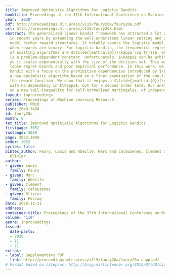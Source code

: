 ```yaml
---
title: Improved Optimistic Algorithms for Logistic Bandits
booktitle: Proceedings of the 37th International Conference on Machine Learning
year: '2020'
pdf: http://proceedings.mlr.press/v119/faury20a/faury20a.pdf
url: http://proceedings.mlr.press/v119/faury20a.html
abstract: The generalized linear bandit framework has attracted a lot of attention
  in recent years by extending the well-understood linear setting and allowing to
  model richer reward structures. It notably covers the logistic model, widely used
  when rewards are binary. For logistic bandits, the frequentist regret guarantees
  of existing algorithms are $\tilde{\mathcal{O}}(\kappa \sqrt{T})$, where $\kappa$
  is a problem-dependent constant. Unfortunately, $\kappa$ can be arbitrarily large
  as it scales exponentially with the size of the decision set. This may lead to significantly
  loose regret bounds and poor empirical performance. In this work, we study the logistic
  bandit with a focus on the prohibitive dependencies introduced by $\kappa$. We propose
  a new optimistic algorithm based on a finer examination of the non-linearities of
  the reward function. We show that it enjoys a $\tilde{\mathcal{O}}(\sqrt{T})$ regret
  with no dependency in $\kappa$, but for a second order term. Our analysis is based
  on a new tail-inequality for self-normalized martingales, of independent interest.
layout: inproceedings
series: Proceedings of Machine Learning Research
publisher: PMLR
issn: 2640-3498
id: faury20a
month: 0
tex_title: Improved Optimistic Algorithms for Logistic Bandits
firstpage: 3052
lastpage: 3060
page: 3052-3060
order: 3052
cycles: false
bibtex_author: Faury, Louis and Abeille, Marc and Calauzenes, Clement and Fercoq,
  Olivier
author:
- given: Louis
  family: Faury
- given: Marc
  family: Abeille
- given: Clement
  family: Calauzenes
- given: Olivier
  family: Fercoq
date: 2020-11-21
address: 
container-title: Proceedings of the 37th International Conference on Machine Learning
volume: '119'
genre: inproceedings
issued:
  date-parts:
  - 2020
  - 11
  - 21
extras:
- label: Supplementary PDF
  link: http://proceedings.mlr.press/v119/faury20a/faury20a-supp.pdf
# Format based on citeproc: http://blog.martinfenner.org/2013/07/30/citeproc-yaml-for-bibliographies/
---
```

